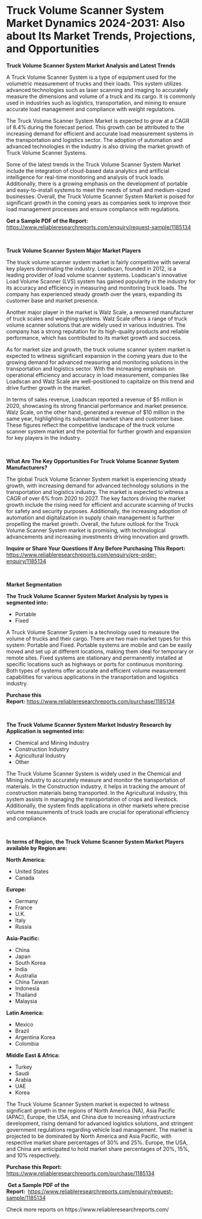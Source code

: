 <p><h1>Truck Volume Scanner System Market Dynamics 2024-2031: Also about Its Market Trends, Projections, and Opportunities</h1></p><p><strong>Truck Volume Scanner System Market Analysis and Latest Trends</strong></p>
<p><p>A Truck Volume Scanner System is a type of equipment used for the volumetric measurement of trucks and their loads. This system utilizes advanced technologies such as laser scanning and imaging to accurately measure the dimensions and volume of a truck and its cargo. It is commonly used in industries such as logistics, transportation, and mining to ensure accurate load management and compliance with weight regulations.</p><p>The Truck Volume Scanner System Market is expected to grow at a CAGR of 8.4% during the forecast period. This growth can be attributed to the increasing demand for efficient and accurate load measurement systems in the transportation and logistics sector. The adoption of automation and advanced technologies in the industry is also driving the market growth of Truck Volume Scanner Systems.</p><p>Some of the latest trends in the Truck Volume Scanner System Market include the integration of cloud-based data analytics and artificial intelligence for real-time monitoring and analysis of truck loads. Additionally, there is a growing emphasis on the development of portable and easy-to-install systems to meet the needs of small and medium-sized businesses. Overall, the Truck Volume Scanner System Market is poised for significant growth in the coming years as companies seek to improve their load management processes and ensure compliance with regulations.</p></p>
<p><strong>Get a Sample PDF of the Report:&nbsp;</strong> <a href="https://www.reliableresearchreports.com/enquiry/request-sample/1185134">https://www.reliableresearchreports.com/enquiry/request-sample/1185134</a></p>
<p>&nbsp;</p>
<p><strong>Truck Volume Scanner System Major Market Players</strong></p>
<p><p>The truck volume scanner system market is fairly competitive with several key players dominating the industry. Loadscan, founded in 2012, is a leading provider of load volume scanner systems. Loadscan's innovative Load Volume Scanner (LVS) system has gained popularity in the industry for its accuracy and efficiency in measuring and monitoring truck loads. The company has experienced steady growth over the years, expanding its customer base and market presence.</p><p>Another major player in the market is Walz Scale, a renowned manufacturer of truck scales and weighing systems. Walz Scale offers a range of truck volume scanner solutions that are widely used in various industries. The company has a strong reputation for its high-quality products and reliable performance, which has contributed to its market growth and success.</p><p>As for market size and growth, the truck volume scanner system market is expected to witness significant expansion in the coming years due to the growing demand for advanced measuring and monitoring solutions in the transportation and logistics sector. With the increasing emphasis on operational efficiency and accuracy in load measurement, companies like Loadscan and Walz Scale are well-positioned to capitalize on this trend and drive further growth in the market.</p><p>In terms of sales revenue, Loadscan reported a revenue of $5 million in 2020, showcasing its strong financial performance and market presence. Walz Scale, on the other hand, generated a revenue of $10 million in the same year, highlighting its substantial market share and customer base. These figures reflect the competitive landscape of the truck volume scanner system market and the potential for further growth and expansion for key players in the industry.</p></p>
<p>&nbsp;</p>
<p><strong>What Are The Key Opportunities For Truck Volume Scanner System Manufacturers?</strong></p>
<p><p>The global Truck Volume Scanner System market is experiencing steady growth, with increasing demand for advanced technology solutions in the transportation and logistics industry. The market is expected to witness a CAGR of over 6% from 2020 to 2027. The key factors driving the market growth include the rising need for efficient and accurate scanning of trucks for safety and security purposes. Additionally, the increasing adoption of automation and digitalization in supply chain management is further propelling the market growth. Overall, the future outlook for the Truck Volume Scanner System market is promising, with technological advancements and increasing investments driving innovation and growth.</p></p>
<p><strong>Inquire or Share Your Questions If Any Before Purchasing This Report:</strong> <a href="https://www.reliableresearchreports.com/enquiry/pre-order-enquiry/1185134">https://www.reliableresearchreports.com/enquiry/pre-order-enquiry/1185134</a></p>
<p>&nbsp;</p>
<p><strong>Market Segmentation</strong></p>
<p><strong>The Truck Volume Scanner System Market Analysis by types is segmented into:</strong></p>
<p><ul><li>Portable</li><li>Fixed</li></ul></p>
<p><p>A Truck Volume Scanner System is a technology used to measure the volume of trucks and their cargo. There are two main market types for this system: Portable and Fixed. Portable systems are mobile and can be easily moved and set up at different locations, making them ideal for temporary or remote sites. Fixed systems are stationary and permanently installed at specific locations such as highways or ports for continuous monitoring. Both types of systems offer accurate and efficient volume measurement capabilities for various applications in the transportation and logistics industry.</p></p>
<p><strong>Purchase this Report:&nbsp;</strong><a href="https://www.reliableresearchreports.com/purchase/1185134">https://www.reliableresearchreports.com/purchase/1185134</a></p>
<p>&nbsp;</p>
<p><strong>The Truck Volume Scanner System Market Industry Research by Application is segmented into:</strong></p>
<p><ul><li>Chemical and Mining Industry</li><li>Construction Industry</li><li>Agricultural Industry</li><li>Other</li></ul></p>
<p><p>The Truck Volume Scanner System is widely used in the Chemical and Mining industry to accurately measure and monitor the transportation of materials. In the Construction industry, it helps in tracking the amount of construction materials being transported. In the Agricultural industry, this system assists in managing the transportation of crops and livestock. Additionally, the system finds applications in other markets where precise volume measurements of truck loads are crucial for operational efficiency and compliance.</p></p>
<p>&nbsp;</p>
<p><strong>In terms of Region, the Truck Volume Scanner System Market Players available by Region are:</strong></p>
<p>
    <p> <strong> North America: </strong>
        <ul>
            <li>United States</li>
            <li>Canada</li>
        </ul>
        </p> 
    <p> <strong> Europe: </strong>
        <ul>
            <li>Germany</li>
            <li>France</li>
            <li>U.K.</li>
            <li>Italy</li>
            <li>Russia</li>
        </ul>
        </p> 
    <p> <strong> Asia-Pacific: </strong>
        <ul>
            <li>China</li>
            <li>Japan</li>
            <li>South Korea</li>
            <li>India</li>
            <li>Australia</li>
            <li>China Taiwan</li>
            <li>Indonesia</li>
            <li>Thailand</li>
            <li>Malaysia</li>
        </ul>
        </p> 
    <p> <strong> Latin America: </strong>
        <ul>
            <li>Mexico</li>
            <li>Brazil</li>
            <li>Argentina Korea</li>
            <li>Colombia</li>
        </ul>
        </p> 
    <p> <strong> Middle East & Africa: </strong>
        <ul>
            <li>Turkey</li>
            <li>Saudi</li>
            <li>Arabia</li>
            <li>UAE</li>
            <li>Korea</li>
        </ul>
    </p>
    </p>
<p><p>The Truck Volume Scanner System market is expected to witness significant growth in the regions of North America (NA), Asia Pacific (APAC), Europe, the USA, and China due to increasing infrastructure development, rising demand for advanced logistics solutions, and stringent government regulations regarding vehicle load management. The market is projected to be dominated by North America and Asia Pacific, with respective market share percentages of 30% and 25%. Europe, the USA, and China are anticipated to hold market share percentages of 20%, 15%, and 10% respectively.</p></p>
<p><strong>Purchase this Report: </strong><a href="https://www.reliableresearchreports.com/purchase/1185134">https://www.reliableresearchreports.com/purchase/1185134</a></p>
<p>&nbsp;<strong>Get a Sample PDF of the Report:&nbsp;&nbsp;</strong><a href="https://www.reliableresearchreports.com/enquiry/request-sample/1185134">https://www.reliableresearchreports.com/enquiry/request-sample/1185134</a></p>
<p><strong></strong></p>
<p>Check more reports on https://www.reliableresearchreports.com/</p>